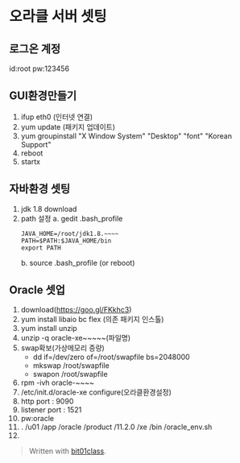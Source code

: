 ﻿
# 오라클 서버 셋팅

## 로그온 계정
id:root
pw:123456

## GUI환경만들기
1. ifup eth0 (인터넷 연결)
2. yum update (패키지 업데이트)
3. yum groupinstall "X Window System" "Desktop" "font" "Korean Support" 
4. reboot
5. startx

## 자바환경 셋팅
1. jdk 1.8 download
2. path 설정
	a. gedit .bash_profile
	```
	JAVA_HOME=/root/jdk1.8.~~~~
	PATH=$PATH:$JAVA_HOME/bin
	export PATH
	```
	b. source .bash_profile (or reboot)

## Oracle 셋업
1. download(https://goo.gl/FKkhc3)
2. yum install libaio bc flex (의존 패키지 인스톨)
3. yum install unzip
4. unzip -q oracle-xe~~~~~(파일명)
5. swap확보(가상메모리 증량)
	- dd if=/dev/zero of=/root/swapfile bs=2048000
	- mkswap /root/swapfile
	- swapon /root/swapfile
6. rpm -ivh oracle-~~~~
7. /etc/init.d/oracle-xe configure(오라클환경설정)
8. http port : 9090
9. listener port : 1521
10. pw:oracle
11. . /u01 /app /oracle /product /11.2.0 /xe /bin /oracle_env.sh
12. 









> Written with [bit01class](https://bit01class.github.io/).
